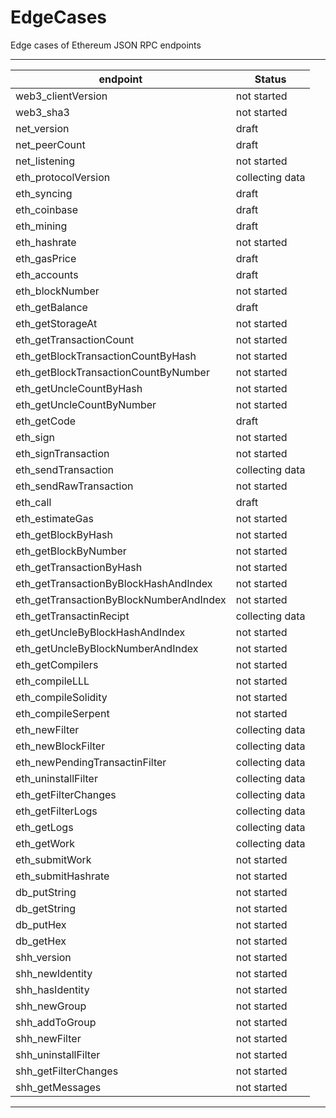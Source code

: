 # EdgeCases
Edge cases of Ethereum JSON RPC endpoints

---
| endpoint | Status |
|---|---|
| web3_clientVersion|not started|
| web3_sha3|not started|
| net_version|draft|
| net_peerCount|draft|
| net_listening|not started|
| eth_protocolVersion|collecting data|
| eth_syncing|draft|
| eth_coinbase|draft|
| eth_mining|draft|
| eth_hashrate|not started|
| eth_gasPrice|draft|
| eth_accounts|draft|
| eth_blockNumber|not started|
| eth_getBalance|draft|
| eth_getStorageAt|not started|
| eth_getTransactionCount|not started|
| eth_getBlockTransactionCountByHash|not started|
| eth_getBlockTransactionCountByNumber|not started|
| eth_getUncleCountByHash|not started|
| eth_getUncleCountByNumber|not started|
| eth_getCode|draft|
| eth_sign|not started|
| eth_signTransaction|not started|
| eth_sendTransaction|collecting data|
| eth_sendRawTransaction|not started|
| eth_call|draft|
| eth_estimateGas|not started|
| eth_getBlockByHash|not started|
| eth_getBlockByNumber|not started|
| eth_getTransactionByHash|not started|
| eth_getTransactionByBlockHashAndIndex|not started|
| eth_getTransactionByBlockNumberAndIndex|not started|
| eth_getTransactinRecipt|collecting data|
| eth_getUncleByBlockHashAndIndex|not started|
| eth_getUncleByBlockNumberAndIndex|not started|
| eth_getCompilers|not started|
| eth_compileLLL|not started|
| eth_compileSolidity|not started|
| eth_compileSerpent|not started|
| eth_newFilter|collecting data|
| eth_newBlockFilter|collecting data|
| eth_newPendingTransactinFilter|collecting data|
| eth_uninstallFilter|collecting data|
| eth_getFilterChanges|collecting data|
| eth_getFilterLogs|collecting data|
| eth_getLogs|collecting data|
| eth_getWork|collecting data|
| eth_submitWork|not started|
| eth_submitHashrate|not started|
| db_putString|not started|
| db_getString|not started|
| db_putHex|not started|
| db_getHex|not started|
| shh_version|not started|
| shh_newIdentity|not started|
| shh_hasIdentity|not started|
| shh_newGroup|not started|
| shh_addToGroup|not started|
| shh_newFilter|not started|
| shh_uninstallFilter|not started|
| shh_getFilterChanges|not started|
| shh_getMessages |not started|
---
